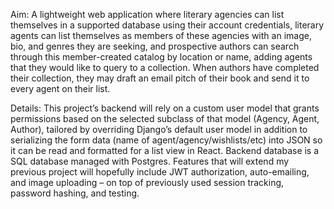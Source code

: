 Aim: A lightweight web application where literary agencies can list themselves in a supported database using their account credentials, literary agents can list themselves as members of these agencies with an image, bio, and genres they are seeking, and prospective authors can search through this member-created catalog by location or name, adding agents that they would like to query to a collection. When authors have completed their collection, they may draft an email pitch of their book and send it to every agent on their list.

Details: This project’s backend will rely on a custom user model that grants permissions based on the selected subclass of that model (Agency, Agent, Author), tailored by overriding Django’s default user model in addition to serializing the form data (name of agent/agency/wishlists/etc) into JSON so it can be read and formatted for a list view in React. Backend database is a SQL database managed with Postgres. Features that will extend my previous project will hopefully include JWT authorization, auto-emailing, and image uploading – on top of previously used session tracking, password hashing, and testing.
